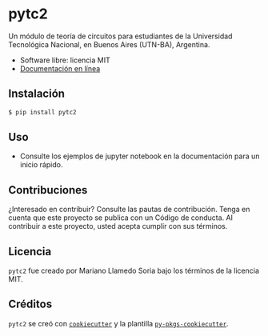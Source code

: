 # pytc2

Un módulo de teoría de circuitos para estudiantes de la Universidad Tecnológica Nacional, en Buenos Aires (UTN-BA), Argentina.

* Software libre: licencia MIT
* [Documentación en línea](https://pytc2.readthedocs.io)


## Instalación

```bash
$ pip install pytc2
```

## Uso

- Consulte los ejemplos de jupyter notebook en la documentación para un inicio rápido.

## Contribuciones

¿Interesado en contribuir? Consulte las pautas de contribución. Tenga en cuenta que este proyecto se publica con un Código de conducta. Al contribuir a este proyecto, usted acepta cumplir con sus términos.

## Licencia

`pytc2` fue creado por Mariano Llamedo Soria bajo los términos de la licencia MIT.

## Créditos

`pytc2` se creó con [`cookiecutter`](https://cookiecutter.readthedocs.io/en/latest/) y la plantilla [`py-pkgs-cookiecutter`](https://github.com/py-pkgs/py-pkgs-cookiecutter). 

